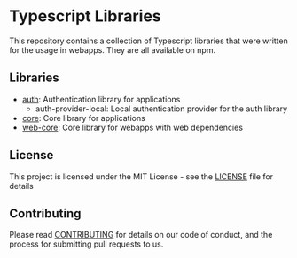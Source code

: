 # Typescript Libraries

This repository contains a collection of Typescript libraries that were written for the usage in webapps. 
They are all available on npm.

## Libraries
- [auth](packages/auth/README): Authentication library for applications
   - auth-provider-local: Local authentication provider for the auth library
- [core](packages/core/README): Core library for applications
- [web-core](packages/web-core/README): Core library for webapps with web dependencies

## License
This project is licensed under the MIT License - see the [LICENSE](LICENSE) file for details

## Contributing
Please read [CONTRIBUTING](CONTRIBUTING) for details on our code of conduct, and the process for submitting pull requests to us.
